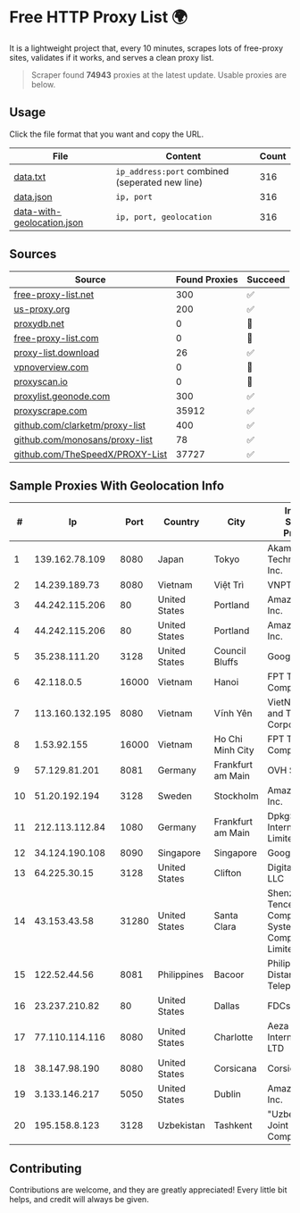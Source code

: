 
# Free HTTP Proxy List 🌍

It is a lightweight project that, every 10 minutes, scrapes lots of free-proxy sites, validates if it works, and serves a clean proxy list.


> Scraper found **74943** proxies at the latest update. Usable proxies are below.

## Usage

Click the file format that you want and copy the URL.


|File|Content|Count|
|----|-------|-----|
|[data.txt](https://raw.githubusercontent.com/themiralay/Proxy-List-World/master/data.txt)|`ip_address:port` combined (seperated new line)|316|
|[data.json](https://raw.githubusercontent.com/themiralay/Proxy-List-World/master/data.json)|`ip, port`|316|
|[data-with-geolocation.json](https://raw.githubusercontent.com/themiralay/Proxy-List-World/master/data-with-geolocation.json)|`ip, port, geolocation`|316|

## Sources

|Source|Found Proxies|Succeed|
|------|-------------|-------|
|[free-proxy-list.net](https://free-proxy-list.net)|300|✅|
|[us-proxy.org](https://www.us-proxy.org)|200|✅|
|[proxydb.net](http://proxydb.net)|0|🚫|
|[free-proxy-list.com](https://free-proxy-list.com/?page=&port=&type%5B%5D=http&type%5B%5D=https&up_time=0&search=Search)|0|🚫|
|[proxy-list.download](https://www.proxy-list.download/HTTP)|26|✅|
|[vpnoverview.com](https://vpnoverview.com/privacy/anonymous-browsing/free-proxy-servers)|0|🚫|
|[proxyscan.io](https://www.proxyscan.io)|0|🚫|
|[proxylist.geonode.com](https://proxylist.geonode.com/api/proxy-list?limit=300&page=1&sort_by=lastChecked&sort_type=desc&protocols=http,https)|300|✅|
|[proxyscrape.com](https://api.proxyscrape.com/v2/?request=displayproxies&protocol=http&timeout=10000&country=all&ssl=all&anonymity=all)|35912|✅|
|[github.com/clarketm/proxy-list](https://raw.githubusercontent.com/clarketm/proxy-list/master/proxy-list-raw.txt)|400|✅|
|[github.com/monosans/proxy-list](https://raw.githubusercontent.com/monosans/proxy-list/main/proxies/http.txt)|78|✅|
|[github.com/TheSpeedX/PROXY-List](https://raw.githubusercontent.com/TheSpeedX/PROXY-List/master/http.txt)|37727|✅|


## Sample Proxies With Geolocation Info

|#|Ip|Port|Country|City|Internet Service Provider|
|-|--|----|-------|----|-------------------------|
|1|139.162.78.109|8080|Japan|Tokyo|Akamai Technologies, Inc.|
|2|14.239.189.73|8080|Vietnam|Việt Trì|VNPT|
|3|44.242.115.206|80|United States|Portland|Amazon.com, Inc.|
|4|44.242.115.206|80|United States|Portland|Amazon.com, Inc.|
|5|35.238.111.20|3128|United States|Council Bluffs|Google LLC|
|6|42.118.0.5|16000|Vietnam|Hanoi|FPT Telecom Company|
|7|113.160.132.195|8080|Vietnam|Vĩnh Yên|VietNam Post and Telecom Corporation|
|8|1.53.92.155|16000|Vietnam|Ho Chi Minh City|FPT Telecom Company|
|9|57.129.81.201|8081|Germany|Frankfurt am Main|OVH SAS|
|10|51.20.192.194|3128|Sweden|Stockholm|Amazon.com, Inc.|
|11|212.113.112.84|1080|Germany|Frankfurt am Main|DpkgSoft International Limited|
|12|34.124.190.108|8090|Singapore|Singapore|Google LLC|
|13|64.225.30.15|3128|United States|Clifton|DigitalOcean, LLC|
|14|43.153.43.58|31280|United States|Santa Clara|Shenzhen Tencent Computer Systems Company Limited|
|15|122.52.44.56|8081|Philippines|Bacoor|Philippine Long Distance Telephone Co.|
|16|23.237.210.82|80|United States|Dallas|FDCservers.net|
|17|77.110.114.116|8080|United States|Charlotte|Aeza International LTD|
|18|38.147.98.190|8080|United States|Corsicana|Corsicana ISD|
|19|3.133.146.217|5050|United States|Dublin|Amazon.com, Inc.|
|20|195.158.8.123|3128|Uzbekistan|Tashkent|"Uzbektelekom" Joint Stock Company|



## Contributing

Contributions are welcome, and they are greatly appreciated! Every
little bit helps, and credit will always be given.

